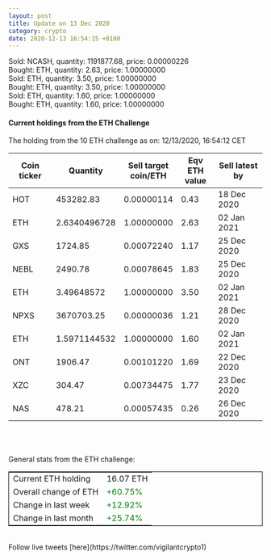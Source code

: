 ```yaml
---
layout: post
title: Update on 13 Dec 2020
category: crypto
date: 2020-12-13 16:54:15 +0100
---
```

<!-- Global site tag (gtag.js) - Google Analytics -->
<script async src="https://www.googletagmanager.com/gtag/js?id=UA-103831149-5"></script>
<script>
  window.dataLayer = window.dataLayer || [];
  function gtag(){dataLayer.push(arguments);}
  gtag('js', new Date());

  gtag('config', 'UA-103831149-5');
</script>
Sold: NCASH, quantity:   1191877.68, price:   0.00000226<br>Bought: ETH, quantity:         2.63, price:   1.00000000<br>Sold: ETH, quantity:         3.50, price:   1.00000000<br>Bought: ETH, quantity:         3.50, price:   1.00000000<br>Sold: ETH, quantity:         1.60, price:   1.00000000<br>Bought: ETH, quantity:         1.60, price:   1.00000000<br>

#### Current holdings from the ETH Challenge

The holding from the 10 ETH challenge as on: 12/13/2020, 16:54:12 CET

|Coin ticker|Quantity|Sell target<br>coin/ETH|Eqv ETH<br>value|Sell latest by|
|-----------|--------|-----------|-----------|--------------|
HOT|453282.83|  0.00000114|0.43|18 Dec 2020|
ETH|2.6340496728|  1.00000000|2.63|02 Jan 2021|
GXS|1724.85|  0.00072240|1.17|25 Dec 2020|
NEBL|2490.78|  0.00078645|1.83|25 Dec 2020|
ETH|3.49648572|  1.00000000|3.50|02 Jan 2021|
NPXS|3670703.25|  0.00000036|1.21|28 Dec 2020|
ETH|1.5971144532|  1.00000000|1.60|02 Jan 2021|
ONT|1906.47|  0.00101220|1.69|22 Dec 2020|
XZC|304.47|  0.00734475|1.77|23 Dec 2020|
NAS|478.21|  0.00057435|0.26|26 Dec 2020|

<br>
<br>
<br>
General stats from the ETH challenge:

<table style="border:1px solid black;margin-left:auto;margin-right:auto;">
	<tbody>
	<tr>
		<td>Current ETH holding</td>
		<td>     16.07 ETH</td>
	</tr>
	<tr>
		<td>Overall change of ETH</td>
		<td><font color="green">+60.75%</font></td>
	</tr>
	<tr>
		<td>Change in last week</td>
		<td><font color="green">+12.92%</font></td>
	</tr>
	<tr>
		<td>Change in last month</td>
		<td><font color="green">+25.74%</font></td>
	</tr>
	</tbody>
</table>

<br>
Follow live tweets [here](https://twitter.com/vigilantcrypto1)
<br>
<br>